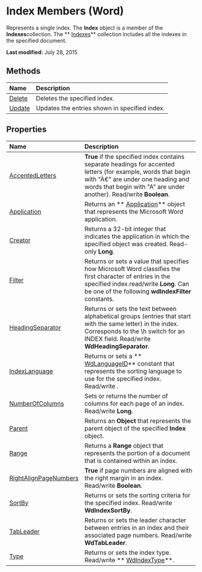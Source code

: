 
# Index Members (Word)
Represents a single index. The  **Index** object is a member of the **Indexes**collection. The  ** [Indexes](0441446a-c1b5-d333-5950-906fe463b61d.md)** collection includes all the indexes in the specified document.

 **Last modified:** July 28, 2015


## Methods



|**Name**|**Description**|
|:-----|:-----|
| [Delete](0a9f7da0-0564-30ff-1964-c2c12f266b0f.md)|Deletes the specified index.|
| [Update](c6ba93f1-d583-7872-1488-0a94c05e72fe.md)|Updates the entries shown in specified index.|

## Properties



|**Name**|**Description**|
|:-----|:-----|
| [AccentedLetters](7358af59-a4ee-e509-2a46-d5499dc680d0.md)| **True** if the specified index contains separate headings for accented letters (for example, words that begin with "Ã€" are under one heading and words that begin with "A" are under another). Read/write **Boolean**.|
| [Application](b06aa1c7-a7a8-eda6-dbd2-ad408f273f91.md)|Returns an  ** [Application](d1cf6f8f-4e88-bf01-93b4-90a83f79cb44.md)** object that represents the Microsoft Word application.|
| [Creator](09395f00-dfe1-7a86-cd62-bd8c6f72a1e3.md)|Returns a 32-bit integer that indicates the application in which the specified object was created. Read-only  **Long**.|
| [Filter](87b5ad20-cc3d-b1d5-9622-ff23ea25120c.md)|Returns or sets a value that specifies how Microsoft Word classifies the first character of entries in the specified index.read/write  **Long**. Can be one of the following  **wdIndexFilter** constants.|
| [HeadingSeparator](fa517204-b376-b25d-fbb2-8f1b5ef79e5c.md)|Returns or sets the text between alphabetical groups (entries that start with the same letter) in the index. Corresponds to the \h switch for an INDEX field. Read/write  **WdHeadingSeparator**.|
| [IndexLanguage](1fcc2332-eba2-ee2d-67ea-f256254d3c2c.md)|Returns or sets a  ** [WdLanguageID](9b3ef147-95f3-0eb6-db0c-0166fe7d2da2.md)** constant that represents the sorting language to use for the specified index. Read/write .|
| [NumberOfColumns](e61eaa82-d7b5-84bc-dfe9-1e410d1ec6af.md)|Sets or returns the number of columns for each page of an index. Read/write  **Long**.|
| [Parent](5e44d144-569a-425d-ec01-264d168530c2.md)|Returns an  **Object** that represents the parent object of the specified **Index** object.|
| [Range](b10ba4db-92ab-bf83-1821-7165866cf295.md)|Returns a  **Range** object that represents the portion of a document that is contained within an index.|
| [RightAlignPageNumbers](2bec3b24-e30d-1fb0-f248-9e994b918ed4.md)| **True** if page numbers are aligned with the right margin in an index. Read/write **Boolean**.|
| [SortBy](384e1d3c-5cfd-240d-95dd-fc8b7bc99283.md)|Returns or sets the sorting criteria for the specified index. Read/write  **WdIndexSortBy**.|
| [TabLeader](82bc6e93-1dd7-aa56-1fca-8fcb9ed72784.md)|Returns or sets the leader character between entries in an index and their associated page numbers. Read/write  **WdTabLeader**.|
| [Type](c251cb1c-42bc-47e5-0b2f-c6012b61eed3.md)|Returns or sets the index type. Read/write  ** [WdIndexType](031ee672-56e4-2c56-7ec1-a3aaa62e094d.md)**.|
